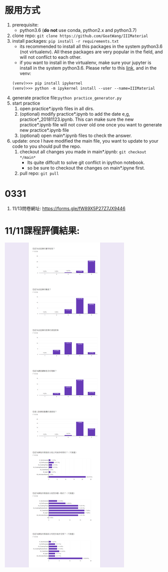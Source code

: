 # 服用方式
1. prerequisite: 
    - python3.6 (**do not** use conda, python2.x and python3.7)
2. clone repo: ```git clone https://github.com/GoatWang/IIIMaterial```
3. install packages: ```pip install -r requirements.txt```
    - its recommended to install all this packages in the system python3.6 (not virtualenv). All these packages are very popular in the field, and will not conflict to each other.
    - if you want to install in the virtualenv, make sure your jupyter is install in the system python3.6. Please refer to this [link](https://zhuanlan.zhihu.com/p/33257881), and in the venv:
    ```
    (venv)>>> pip install ipykernel
    (venv)>>> python -m ipykernel install --user --name=IIIMaterial
    ```
4. generate practice file:```python practice_generator.py```
5. start practice
    1. open practice*.ipynb files in all dirs.
    2. (optional) modify practice\*.ipynb to add the date e,g, practice\*\_20181123.ipynb. This can make sure the new practice\*.ipynb file will not cover old one once you want to generate new practice\*.ipynb file 
    3. (optional) open main*.ipynb files to check the answer.
6. update: once I have modified the main file, you want to update to your code to you should pull the repo. 
    1. checkout all changes you made in main*.ipynb: ```git checkout */main*``` 
        - Its quite diffcult to solve git conflict in ipython notebook.
        - so be sure to checkout the changes on main*.ipyne first.
    2. pull repo: ```git pull```

# 0331
1. 11/13問卷網址: https://forms.gle/fW89X5P27Z7JX9446

<!-- 
# 11/11作業
1. 11/13問卷網址: (disabled)~~https://goo.gl/forms/X0gKPnmTquu9XVBL2~~
2. 有人問我能不能分享自學程式的心路歷程，[這是我去年底寫的一篇文章](https://ithelp.ithome.com.tw/articles/10195825)，給你們參考。
2. 作業: 請自行使用07_RealEstatePractice進行探索分析並做出預測結果，請在同一分jupyter notebook的最上方的block整理出:
    1. 要求項目:
        - 自行計算出尚未取log的「真實total_price」跟「預測total_price」的rmse(40%)
        - 整理出使用課程上或課程外學到的哪一些「前處理」、「分群」、「分類」技術(60%)
    2. 加分項目:
        - 比較出各分類演算法在這份資料集上適用的差異與心得(20%)
    3. 繳交期限: 11/27(二)
    4. 資料集:以自己想練習的部分為主，想練習前處理的，可以玩未處理過的資料集(df_realestate.csv)，想多練習model的，可以玩已經做好處理的(df_realestate_processed.csv)。
    5. 繳交方式: 將repo push到自己的github上，並提供你github中這一個notebook的連結給統一個負責人，整理完後再轉交給我。 -->

# 11/11課程評價結果:
![1111資策會機器學習課程回饋](static/1111資策會機器學習課程回饋.png)
